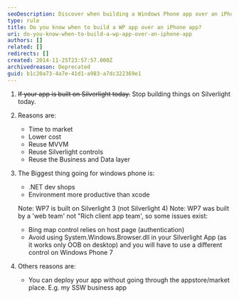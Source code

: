 ```yaml
---
seoDescription: Discover when building a Windows Phone app over an iPhone app saves time, reduces costs, and leverages existing .NET skills for faster deployment and code reuse.
type: rule
title: Do you know when to build a WP app over an iPhone app?
uri: do-you-know-when-to-build-a-wp-app-over-an-iphone-app
authors: []
related: []
redirects: []
created: 2014-11-25T23:57:57.000Z
archivedreason: Deprecated
guid: b1c20a73-4a7e-41d1-a983-a7dc322369e1
---
```


1. ~~If your app is built on Silverlight today.~~ Stop building things on Silverlight today.

<!--endintro--> 

2. Reasons are:
    * Time to market
    * Lower cost
    * Reuse MVVM
    * Reuse Silverlight controls
    * Reuse the Business and Data layer

3. The Biggest thing going for windows phone is:

    * .NET dev shops
    * Environment more productive than xcode

    Note: WP7 is built on Silverlight 3 (not Silverlight 4)
    Note: WP7 was built by a 'web team' not "Rich client app team', so some issues exist:

    * Bing map control relies on host page (authentication)
    * Avoid using System.Windows.Browser.dll in your Silverlight App (as it works only
                        OOB on desktop) and you will have to use a different control on Windows Phone 7
4. Others reasons are:
    * You can deploy your app without going through the appstore/market place. E.g. my SSW business app